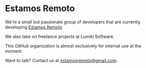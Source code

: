 # Estamos Remoto

We're a small but passionate group of developers that are currently developing [Estamos Remoto](https://estamosremoto.com)

We also take on freelance projects at Lumiki Software.

This GitHub organization is almost exclusively for internal use at the moment.

Want to talk? Contact us at estamosremoto@gmail.com.

